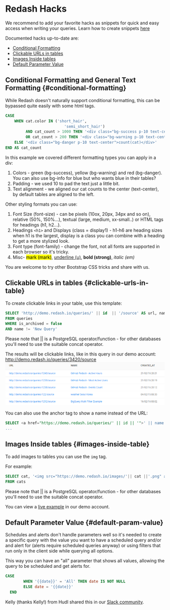 # Redash Hacks

We recommend to add your favorite hacks as snippets for quick and easy access when writing your queries.
Learn how to create snippets [here](../queries/writing_queries.md#query_snippets)

Documented hacks up-to-date are:
* [Conditional Formatting](#conditional-formatting)
* [Clickable URLs in tables](#clickable-urls-in-table)
* [Images Inside tables](#images-inside-table)
* [Default Parameter Value](#default-param-value)

## Conditional Formatting and General Text Formatting {#conditional-formatting}

While Redash doesn't naturally support conditional formatting, this can be bypassed quite easily with some html tags.

```sql
CASE
    WHEN cat.color IN ('short_hair',
                          'semi_short_hair')
         AND cat_count > 1000 THEN '<div class="bg-success p-10 text-center">count(cat)</div>'
         OR cat_count > 200 THEN '<div class="bg-warning p-10 text-center">count(cat)</div>'
    ELSE '<div class="bg-danger p-10 text-center">count(cat)</div>'
END AS cat_count
```

In this example we covered different formatting types you can apply in a div:
1. Colors - green (bg-success), yellow (bg-warning) and red (bg-danger). You can also use bg-info for blue but who wants blue in their tables?
2. Padding - we used 10 to pad the text just a little bit.
3. Text alignment - we aligned our cat counts to the center (text-center), by default tables are aligned to the left.

Other styling formats you can use:
1. Font Size (font-size) - can be pixels (10ox, 20px, 34px and so on), relative (50%, 150%...), textual (large, medium, xx-small..) or HTML tags for headings (h1, h2...).
2. Headings ``<h1>`` and Displays (class = display1) - h1-h6 are heading sizes when h1 is the largest, display is a class you can combine with a heading to get a more stylized look.
3. Font type (font-family) - change the font, not all fonts are supported in each browser so it's tricky.
4. Misc- <mark>mark (mark)</mark>, <u>underline (u)</u>, <strong>bold (strong)</strong>, <em>italic (em)</em>

You are welcome to try other Bootstrap CSS tricks and share with us.

## Clickable URLs in tables {#clickable-urls-in-table}

To create clickable links in your table, use this template:
```sql
SELECT 'http://demo.redash.io/queries/' || id  || '/source' AS url, name, created_at
FROM queries
WHERE is_archived = false
AND name != 'New Query'
```
Please note that || is a PostgreSQL operator/function - for other databases you'll need to use the suitable concat operator.

The results will be clickable links, like in this query in our demo account: http://demo.redash.io/queries/3420/source
![](../assets/url_results.png)

You can also use the anchor tag to show a name instead of the URL:
```sql
SELECT <a href="https://demo.redash.io/queries/' || id || '">' || name || '</a>' as name
...
```

## Images Inside tables {#images-inside-table}

To add images to tables you can use the `img` tag.

For example:
```sql
SELECT cat, '<img src="https://demo.redash.io/images/'|| cat ||'.png" alt="cat" width="'||20||'" height="20";>' AS image
FROM cats
```

Please note that || is a PostgreSQL operator/function - for other databases you'll need to use the suitable concat operator.

You can view a [live example](http://demo.redash.io/queries/1896/source#table) in our demo account.

## Default Parameter Value {#default-param-value}

Schedules and alerts don't handle parameters well so it's needed to create a specific query with the value you want to have a scheduled query and/or and alert for (alerts require scheduled queries anyway) or using filters that run only in the client side while querying all options.

This way you can have an "all" parameter that shows all values, allowing the query to be scheduled and get alerts for.

```sql
CASE
        WHEN '{{date}}' = 'All' THEN date IS NOT NULL
        ELSE date = '{{date}}'
  END
  ```
Kelly (thanks Kelly!) from Hudl shared this in our [Slack community](http://slack.redash.io).

